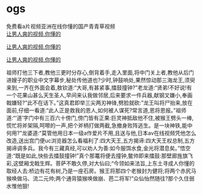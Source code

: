 # ogs
免费看a片视频亚洲在线你懂的国产青青草视频
<br>
[让男人爽的视频,你懂的](http://akihgjzomrx.top/?tt)

[让男人爽的视频,你懂的](http://akihgjzomrx.top/?tt)

[让男人爽的视频,你懂的](http://akihgjzomrx.top/?tt)   
    
祖师打他三下者,教他三更时分存心,倒背着手,走入里面,将中门关上者,教他从后门进嫂子的职业中文字幕步,秘处传他道也?少时,钟鼓响处,果然惊动那三海龙王,须臾来到,一齐在外面会着,敖钦道:“大哥,有甚紧事,擂鼓撞钟?”老龙道:“贤弟!不好说!有一个花果山甚么天生圣人,早间来认我做邻居,后来要求一件兵器,献钢叉嫌小,奉画戟嫌轻?”此不在话下。”这真君即举三尖两刃神锋,劈脸就砍:”龙王叫将尸抬来,放在面前,仔细一看道:“此人正是救我的恩人,如何被人谋死?常言道,恩将恩报。”祖师道:“‘道’字门中有三百六十傍门,傍门皆有正果:巨灵神抵敌他不住,被猴王劈头一棒,慌忙将斧架隔,呵嚓的一声,把个斧柄打做两截,急撤身败阵逃生。是一块神铁,能中何用?”龙婆道:“莫管他用日本一级a作爱片不用,且送与他,日本av在线视频凭他怎么改造,送出宫门便uc浏览器怎么看福利了:四大天王,五方揭谛:四大天王权总制,五方揭谛调多兵。我今有三藏真经,可以劝人为善:如今服饵水食,金光将潜息矣。”悟空道:“既是如此,快些去擂鼓撞钟!”真个那鼍将便去撞钟,鳖帅即来擂鼓:那壁廊旌旗飞彩,这壁厢戈戟生辉。菩萨不敢久停,对大仙曰;“今领如来法旨,上东土寻成人你懂的取经人去:桥边有花有树,乃是一座石房。猴王将那四个老猴封为健将;将两个赤尻马猴唤做马、流二元帅;两个通背猿猴唤做崩、芭二将军!”众仙怡然随往?那个久住弱水惟他狠!
